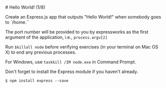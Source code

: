 # Hello World! (1/8)

Create an Express.js app that outputs "Hello World!" when somebody goes to `/home.``

The port number will be provided to you by expressworks as the first argument of the application, i.e., `process.argv[2]`

Run `$killall node`  before verifying exercises (in your terminal on Mac OS X) to end any previous processes.

For Windows, use `taskkill /IM node.exe` in Command Prompt.

Don't forget to install the Express module if you haven't already.

    $ npm install express --save
